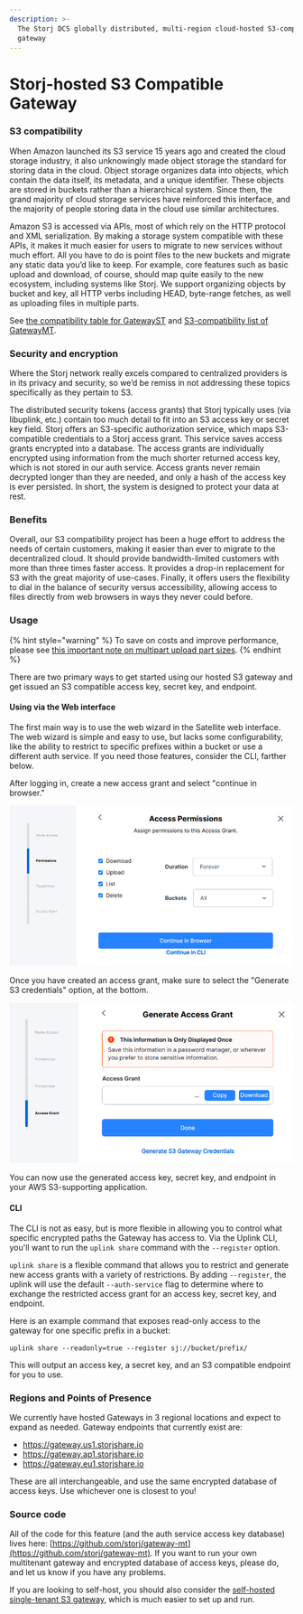 ```yaml
---
description: >-
  The Storj DCS globally distributed, multi-region cloud-hosted S3-compatible
  gateway
---
```


# Storj-hosted S3 Compatible Gateway

### S3 compatibility

When Amazon launched its S3 service 15 years ago and created the cloud storage industry, it also unknowingly made object storage the standard for storing data in the cloud. Object storage organizes data into objects, which contain the data itself, its metadata, and a unique identifier. These objects are stored in buckets rather than a hierarchical system. Since then, the grand majority of cloud storage services have reinforced this interface, and the majority of people storing data in the cloud use similar architectures.

Amazon S3 is accessed via APIs, most of which rely on the HTTP protocol and XML serialization. By making a storage system compatible with these APIs, it makes it much easier for users to migrate to new services without much effort. All you have to do is point files to the new buckets and migrate any static data you’d like to keep. For example, core features such as basic upload and download, of course, should map quite easily to the new ecosystem, including systems like Storj. We support organizing objects by bucket and key, all HTTP verbs including HEAD, byte-range fetches, as well as uploading files in multiple parts.

See [the compatibility table for GatewayST](https://github.com/storj/gateway-st/blob/main/docs/s3-compatibility.md) and [S3-compatibility list of GatewayMT](https://github.com/storj/gateway-mt/blob/main/docs/gateway-mt.md#s3-api-compatibility-using-docker).

### Security and encryption

Where the Storj network really excels compared to centralized providers is in its privacy and security, so we’d be remiss in not addressing these topics specifically as they pertain to S3.&#x20;

The distributed security tokens (access grants) that Storj typically uses (via libuplink, etc.) contain too much detail to fit into an S3 access key or secret key field. Storj offers an S3-specific authorization service, which maps S3-compatible credentials to a Storj access grant. This service saves access grants encrypted into a database. The access grants are individually encrypted using information from the much shorter returned access key, which is not stored in our auth service. Access grants never remain decrypted longer than they are needed, and only a hash of the access key is ever persisted. In short, the system is designed to protect your data at rest.&#x20;

### Benefits

Overall, our S3 compatibility project has been a huge effort to address the needs of certain customers, making it easier than ever to migrate to the decentralized cloud. It should provide bandwidth-limited customers with more than three times faster access. It provides a drop-in replacement for S3 with the great majority of use-cases. Finally, it offers users the flexibility to dial in the balance of security versus accessibility, allowing access to files directly from web browsers in ways they never could before.

### Usage

{% hint style="warning" %}
To save on costs and improve performance, please see [this important note on multipart upload part sizes](multipart-upload/multipart-part-size.md).
{% endhint %}

There are two primary ways to get started using our hosted S3 gateway and get issued an S3 compatible access key, secret key, and endpoint.

#### Using via the Web interface

The first main way is to use the web wizard in the Satellite web interface. The web wizard is simple and easy to use, but lacks some configurability, like the ability to restrict to specific prefixes within a bucket or use a different auth service. If you need those features, consider the CLI, farther below.

After logging in, create a new access grant and select "continue in browser."&#x20;

![](<../../.gitbook/assets/image (108).png>)

Once you have created an access grant, make sure to select the "Generate S3 credentials" option, at the bottom.

![](<../../.gitbook/assets/image (110).png>)

You can now use the generated access key, secret key, and endpoint in your AWS S3-supporting application.

#### CLI

The CLI is not as easy, but is more flexible in allowing you to control what specific encrypted paths the Gateway has access to. Via the Uplink CLI, you'll want to run the `uplink share` command with the `--register` option.

`uplink share` is a flexible command that allows you to restrict and generate new access grants with a variety of restrictions. By adding `--register`, the uplink will use the default `--auth-service` flag to determine where to exchange the restricted access grant for an access key, secret key, and endpoint.

Here is an example command that exposes read-only access to the gateway for one specific prefix in a bucket:

```
uplink share --readonly=true --register sj://bucket/prefix/
```

This will output an access key, a secret key, and an S3 compatible endpoint for you to use.

### Regions and Points of Presence

We currently have hosted Gateways in 3 regional locations and expect to expand as needed. Gateway endpoints that currently exist are:

* https://gateway.us1.storjshare.io
* https://gateway.ap1.storjshare.io
* https://gateway.eu1.storjshare.io

These are all interchangeable, and use the same encrypted database of access keys. Use whichever one is closest to you!

### Source code

All of the code for this feature (and the auth service access key database) lives here: [https://github.com/storj/gateway-mt](https://github.com/storj/gateway-mt). If you want to run your own multitenant gateway and encrypted database of access keys, please do, and let us know if you have any problems.

If you are looking to self-host, you should also consider the [self-hosted single-tenant S3 gateway](../s3-gateway/), which is much easier to set up and run.
